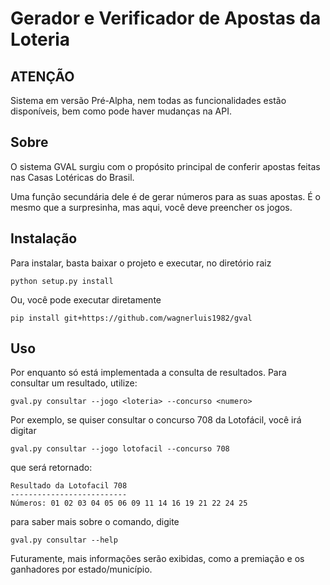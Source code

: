 Gerador e Verificador de Apostas da Loteria
===========================================

ATENÇÃO
-------

Sistema em versão Pré-Alpha, nem todas as funcionalidades estão disponíveis, bem
como pode haver mudanças na API.

Sobre
-----

O sistema GVAL surgiu com o propósito principal de conferir apostas feitas nas
Casas Lotéricas do Brasil.

Uma função secundária dele é de gerar números para as suas apostas. É o mesmo
que a surpresinha, mas aqui, você deve preencher os jogos.

Instalação
----------

Para instalar, basta baixar o projeto e executar, no diretório raiz

    python setup.py install

Ou, você pode executar diretamente

    pip install git+https://github.com/wagnerluis1982/gval

Uso
---

Por enquanto só está implementada a consulta de resultados. Para consultar um
resultado, utilize:

    gval.py consultar --jogo <loteria> --concurso <numero>

Por exemplo, se quiser consultar o concurso 708 da Lotofácil, você irá digitar

    gval.py consultar --jogo lotofacil --concurso 708

que será retornado:

    Resultado da Lotofacil 708
    --------------------------
    Números: 01 02 03 04 05 06 09 11 14 16 19 21 22 24 25

para saber mais sobre o comando, digite

    gval.py consultar --help

Futuramente, mais informações serão exibidas, como a premiação e os ganhadores
por estado/município.
